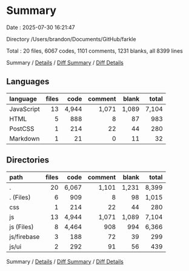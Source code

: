 # Summary

Date : 2025-07-30 16:21:47

Directory /Users/brandon/Documents/GitHub/farkle

Total : 20 files,  6067 codes, 1101 comments, 1231 blanks, all 8399 lines

Summary / [Details](details.md) / [Diff Summary](diff.md) / [Diff Details](diff-details.md)

## Languages
| language | files | code | comment | blank | total |
| :--- | ---: | ---: | ---: | ---: | ---: |
| JavaScript | 13 | 4,944 | 1,071 | 1,089 | 7,104 |
| HTML | 5 | 888 | 8 | 87 | 983 |
| PostCSS | 1 | 214 | 22 | 44 | 280 |
| Markdown | 1 | 21 | 0 | 11 | 32 |

## Directories
| path | files | code | comment | blank | total |
| :--- | ---: | ---: | ---: | ---: | ---: |
| . | 20 | 6,067 | 1,101 | 1,231 | 8,399 |
| . (Files) | 6 | 909 | 8 | 98 | 1,015 |
| css | 1 | 214 | 22 | 44 | 280 |
| js | 13 | 4,944 | 1,071 | 1,089 | 7,104 |
| js (Files) | 8 | 4,464 | 908 | 994 | 6,366 |
| js/firebase | 3 | 188 | 72 | 39 | 299 |
| js/ui | 2 | 292 | 91 | 56 | 439 |

Summary / [Details](details.md) / [Diff Summary](diff.md) / [Diff Details](diff-details.md)